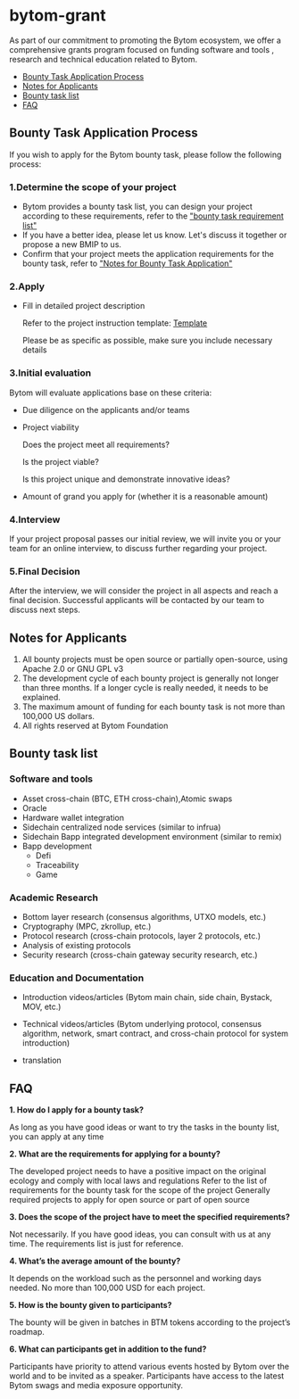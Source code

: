 # bytom-grant
As part of our commitment to promoting the Bytom ecosystem, we offer a comprehensive grants program focused on funding software and tools , research and technical education related to Bytom.

- [Bounty Task Application Process](#bounty-task-application-process)
- [Notes for Applicants](#notes-for-applicants)
- [Bounty task list](#Bounty-task-list)
- [FAQ](#FAQ)


## Bounty Task Application Process

If you wish to apply for the Bytom bounty task, please follow the following process:

### 1.Determine the scope of your project

- Bytom provides a bounty task list, you can design your project according to these requirements, refer to the ["bounty task requirement list"](#Bounty-task-list)
- If you have a better idea, please let us know. Let's discuss it together or propose a new BMIP to us.
- Confirm that your project meets the application requirements for the bounty task, refer to ["Notes for Bounty Task Application" ](#notes-for-applicants)

### 2.Apply 

- Fill in detailed project description

  Refer to the project instruction template: [Template](https://github.com/Bytom/Bytom-Grant/blob/master/template.md)

  Please be as specific as possible, make sure you include necessary details 

### 3.Initial evaluation 

Bytom will evaluate applications base on these criteria: 

- Due diligence on the applicants and/or teams 

- Project viability

  Does the project meet all requirements?

  Is the project viable?

  Is this project unique and demonstrate innovative ideas? 

- Amount of grand you apply for (whether it is a reasonable amount) 

### 4.Interview  

If your project proposal passes our initial review, we will invite you or your team for an online interview, to discuss further regarding your project.  

### 5.Final Decision  

After the interview, we will consider the project in all aspects and reach a final decision. Successful applicants will be contacted by our team to discuss next steps.  



## Notes for Applicants

1. All bounty projects must be open source or partially open-source, using Apache 2.0 or GNU GPL v3
2. The development cycle of each bounty project is generally not longer than three months. If a longer cycle is really needed, it needs to be explained.
3. The maximum amount of funding for each bounty task is not more than 100,000 US dollars.
4. All rights reserved at Bytom Foundation




## Bounty task list

### Software and tools
- Asset cross-chain (BTC, ETH cross-chain),Atomic swaps
- Oracle 
- Hardware wallet integration
- Sidechain centralized node services (similar to infrua)
- Sidechain Bapp integrated development environment (similar to remix)
- Bapp development
  - Defi
  - Traceability
  - Game

### Academic Research
- Bottom layer research (consensus algorithms, UTXO models, etc.)
- Cryptography (MPC, zkrollup, etc.)
- Protocol research (cross-chain protocols, layer 2 protocols, etc.)
- Analysis of existing protocols
- Security research (cross-chain gateway security research, etc.)

### Education and Documentation
- Introduction videos/articles (Bytom main chain, side chain, Bystack, MOV, etc.)

- Technical videos/articles (Bytom underlying protocol, consensus algorithm, network, smart contract, and cross-chain protocol for system introduction)
- translation



## FAQ

**1. How do I apply for a bounty task?**

As long as you have good ideas or want to try the tasks in the bounty list, you can apply at any time

**2. What are the requirements for applying for a bounty?**

The developed project needs to have a positive impact on the original ecology and comply with local laws and regulations
Refer to the list of requirements for the bounty task for the scope of the project
Generally required projects to apply for open source or part of open source

**3. Does the scope of the project have to meet the specified requirements?**

Not necessarily. If you have good ideas, you can consult with us at any time. The requirements list is just for reference.

**4. What’s the average amount of the bounty?**

It depends on the workload such as the personnel and working days needed. No more than 100,000 USD for each project. 

**5. How is the bounty given to participants?**

The bounty will be given in batches in BTM tokens according to the project’s roadmap.

**6. What can participants get in addition to the fund?**

Participants have priority to attend various events hosted by Bytom over the world and to be invited as a speaker. Participants have access to the latest Bytom swags and media exposure opportunity. 




